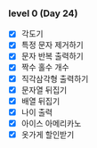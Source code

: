 ### level 0 (Day 24)

- [x] 각도기
- [x] 특정 문자 제거하기
- [x] 문자 반복 출력하기
- [x] 짝수 홀수 개수
- [x] 직각삼각형 출력하기
- [x] 문자열 뒤집기
- [x] 배열 뒤집기
- [x] 나이 출력
- [x] 아이스 아메리카노
- [x] 옷가게 할인받기

